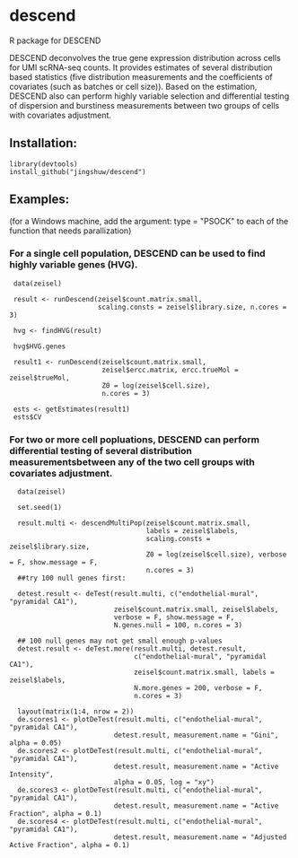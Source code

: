 # descend

R package for DESCEND

DESCEND deconvolves the true gene expression distribution across cells for UMI scRNA-seq counts. It provides estimates of several distribution based statistics (five distribution measurements and the coefficients of covariates (such as batches or cell size)). Based on the estimation, DESCEND also can perform highly variable selection and differential testing of dispersion and burstiness measurements between two groups of cells with covariates adjustment.

## Installation:

```{r eval = F}
library(devtools)
install_github("jingshuw/descend")
```

## Examples:
(for a Windows machine, add the argument: type = "PSOCK" to each of the function that needs parallization)


### For a single cell population, DESCEND can be used to find highly variable genes (HVG).

```{r eval = F}
 data(zeisel)

 result <- runDescend(zeisel$count.matrix.small, 
                      scaling.consts = zeisel$library.size, n.cores = 3)

 hvg <- findHVG(result)

 hvg$HVG.genes
```

```{r eval = F}
 result1 <- runDescend(zeisel$count.matrix.small, 
                       zeisel$ercc.matrix, ercc.trueMol = zeisel$trueMol,
                       Z0 = log(zeisel$cell.size),
                       n.cores = 3)
 
 ests <- getEstimates(result1)
 ests$CV
```

### For two or more cell popluations, DESCEND can perform differential testing of several distribution measurementsbetween any of the two cell groups with covariates adjustment.

```{r eval = F}
  data(zeisel)

  set.seed(1)

  result.multi <- descendMultiPop(zeisel$count.matrix.small,
                                  labels = zeisel$labels,
                                  scaling.consts = zeisel$library.size,
                                  Z0 = log(zeisel$cell.size), verbose = F, show.message = F,
                                  n.cores = 3)
  ##try 100 null genes first:

  detest.result <- deTest(result.multi, c("endothelial-mural", "pyramidal CA1"),
                          zeisel$count.matrix.small, zeisel$labels,
                          verbose = F, show.message = F,
                          N.genes.null = 100, n.cores = 3)
  
  ## 100 null genes may not get small enough p-values
  detest.result <- deTest.more(result.multi, detest.result, 
                               c("endothelial-mural", "pyramidal CA1"),
                               zeisel$count.matrix.small, labels = zeisel$labels, 
                               N.more.genes = 200, verbose = F, 
                               n.cores = 3)
  
  layout(matrix(1:4, nrow = 2))
  de.scores1 <- plotDeTest(result.multi, c("endothelial-mural", "pyramidal CA1"),
                          detest.result, measurement.name = "Gini", alpha = 0.05)
  de.scores2 <- plotDeTest(result.multi, c("endothelial-mural", "pyramidal CA1"),
                          detest.result, measurement.name = "Active Intensity", 
                          alpha = 0.05, log = "xy")
  de.scores3 <- plotDeTest(result.multi, c("endothelial-mural", "pyramidal CA1"),
                          detest.result, measurement.name = "Active Fraction", alpha = 0.1)
  de.scores4 <- plotDeTest(result.multi, c("endothelial-mural", "pyramidal CA1"),
                          detest.result, measurement.name = "Adjusted Active Fraction", alpha = 0.1)
```
